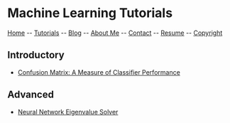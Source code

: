 # Machine Learning Tutorials

[Home](../README.md) -- [Tutorials](README.md) -- [Blog](../Blog/README.md) -- [About Me](../aboutme.md) -- [Contact](../contactme.md) -- [Resume](../Resume.pdf) -- [Copyright](../copyright.md)

## Introductory
* [Confusion Matrix: A Measure of Classifier Performance](MachineLearning/ConfusionMatrix.md)

## Advanced

* [Neural Network Eigenvalue Solver](MachineLearning/NNEigenvalue.md)
